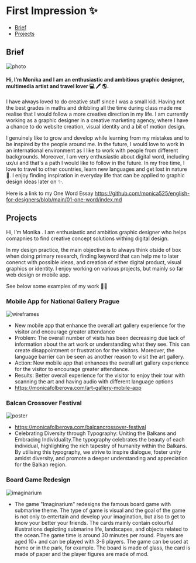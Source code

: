 # First Impression ✨

- [Brief](#brief)
- [Projects](#projects)

## Brief
![photo](https://github.com/monica525/english-for-designer/assets/143282725/f47ee95f-4f8f-437e-87e1-c9ca33ed4acd)
#### Hi, I’m Monika and I am an enthusiastic and ambitious graphic designer, multimedia artist and travel lover  💻 🖊 🌎.
I have always loved to do creative stuff since I was a small kid. Having not the best grades in maths and dribbling all the time during class made me realise that I would follow a more creative direction in my life. I am currently working as a graphic designer in a creative marketing agency, where I have a chance to do website creation, visual identity and a bit of motion design.

I genuinely like to grow and develop while learning from my mistakes and to be inspired by the people around me. In the future, I would love to work in an international environment as I like to work with people from different backgrounds. Moreover, I am very enthusiastic about digital word, including ux/ui and that's a path I would like to follow in the future. In my free time, I love to travel to other countries, learn new languages and get lost in nature 🌿. I enjoy finding inspiration in everyday life that can be applied to graphic design ideas later on ✨. 

Here is a link to my One Word Essay https://github.com/monica525/english-for-designers/blob/main/01-one-word/index.md


## Projects
Hi, I’m Monika . I am enthusiastic and ambitios graphic designer who helps comapnies to find creative concept solutions withing digital design.

In my design practice, the main objective is to always think otside of box when doing primary research, finding keyword that can help me to later conenct with possible ideas, and creation of either digital product, visual graphics or identity. I enjoy working on various projects, but mainly so far web design or mobile app. 

See below some examples of my work ✌🏻


### Mobile App for National Gallery Prague
![wireframes](https://github.com/monica525/english-for-designers/assets/143282725/b1b95c75-007e-44af-84be-fd5128ba4160)
- New mobile app that enhance the overall art gallery experience for the visitor and encourage greater attendance
- Problem: The overall number of visits has been decreasing due lack of information about the art work or understanding what they see. This can create disappointment or frustration for the visitors. Moreover, the language barrier can be seen as another reason to visit the art gallery.
- Action: New mobile app that enhances the overall art gallery experience for the visitor to encourage greater attendance.
- Results: Better overall experience for the visitor to enjoy their tour with scanning the art and having audio with different language options
- https://monicafolberova.com/art-gallery-mobile-app 


### Balcan Crossover Festival
![poster](https://github.com/monica525/english-for-designer/assets/143282725/40c218c1-eae2-4f2c-b161-fca0837dca43)
- https://monicafolberova.com/balcancrossover-festival
- Celebrating Diversity through Typography: Uniting the Balkans and Embracing Individuality.The typography celebrates the beauty of each individual, highlighting the rich tapestry of humanity within the Balkans. By utilising this typography, we strive to inspire dialogue, foster unity amidst diversity, and promote a deeper understanding and appreciation for the Balkan region.


### Board Game Redesign
![imaginarium](https://github.com/monica525/english-for-designer/assets/143282725/160d9c69-b23d-4d93-9a27-501461b713c1)
- The game "Imaginarium" redesigns the famous board game with submarine theme. The type of game is visual and the goal of the game is not only to entertain and develop your imagination, but also to get to know your better your friends. The cards mainly contain colourful illustrations depicting submarine life, landscapes, and objects related to the ocean.The game time is around 30 minutes per round. Players are aged 10+ and can be played with 3-6 players. The game can be used at home or in the park, for example. The board is made of glass, the card is made of paper and the player figures are made of mod.



